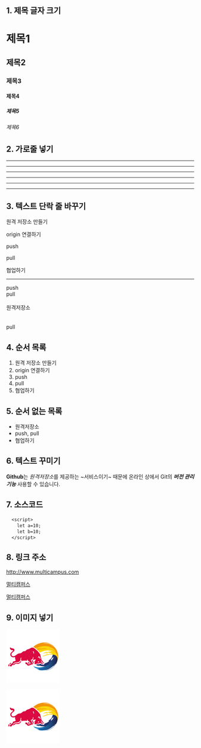 ## 1. 제목 글자 크기
# 제목1
## 제목2
### 제목3
#### 제목4
##### 제목5
###### 제목6

## 2. 가로줄 넣기 <!-- -, * 3개 이상이면 됨 -->
---
------
- - - - - -
***
*******
* * * *

## 3. 텍스트 단락 줄 바꾸기
원격 저장소 만들기

origin 연결하기

push

pull

협업하기

---

push <br> pull <br><br> 원격저장소 <br><br><br> pull

## 4. 순서 목록
1. 원격 저장소 만들기
2. origin 연결하기
3. push
4. pull
5. 협업하기


## 5. 순서 없는 목록 <!-- + 또는 - 또는 * -->
- 원격저장소
- push, pull
- 협업하기

## 6. 텍스트 꾸미기
**Github**는 *원격저장소*를 제공하는 ~서비스이기~ 때문에
온라인 상에서 Git의 ***버전 관리 기능*** 사용할 수 있습니다.

## 7. 소스코드
~~~
  <script>
    let a=10;
    let b=10;
  </script>
~~~

## 8. 링크 주소
<http://www.multicampus.com>

[멀티캠퍼스](http://www.multicampus.com)

[멀티캠퍼스](http://www.multicampus.com, "클릭하면 멀티캠퍼스 홈페이지로 이동합니다.")

## 9. 이미지 넣기
![레드불이미지](./Frame7.png)

[![펭수이미지](./Frame7.png)](https://www.redbull.com/kr-ko/)
